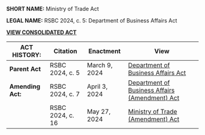 **SHORT NAME:** Ministry of Trade Act

**LEGAL NAME:** RSBC 2024, c. 5: Department of Business Affairs Act

[**VIEW CONSOLIDATED ACT**](./Consolidated.md)

| **ACT HISTORY:**  | Citation         | Enactment     | View                                                                   |
| ----------------- | ---------------- | ------------- | ---------------------------------------------------------------------- |
| **Parent Act**    | RSBC 2024, c. 5  | March 9, 2024 | [Department of Business Affairs Act](../../RSBC/2024/5.md)             |
| **Amending Act:** | RSBC 2024, c. 7  | April 3, 2024 | [Department of Business Affairs (Amendment) Act](../../RSBC/2024/7.md) |
|                   | RSBC 2024, c. 16 | May 27, 2024  | [Ministry of Trade (Amendment) Act](../../RSBC/2024/16.md)             |
